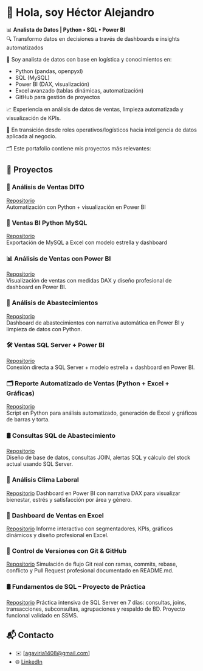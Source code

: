 # 👋 Hola, soy Héctor Alejandro

📊 **Analista de Datos | Python • SQL • Power BI**  
🔍 Transformo datos en decisiones a través de dashboards e insights automatizados

💼 Soy analista de datos con base en logística y conocimientos en:

- Python (pandas, openpyxl)
- SQL (MySQL)
- Power BI (DAX, visualización)
- Excel avanzado (tablas dinámicas, automatización)
- GitHub para gestión de proyectos

📈 Experiencia en análisis de datos de ventas, limpieza automatizada y visualización de KPIs.

🔄 En transición desde roles operativos/logísticos hacia inteligencia de datos aplicada al negocio.

🗂️ Este portafolio contiene mis proyectos más relevantes:



## 🚀 Proyectos

### 🔹 Análisis de Ventas DITO
[Repositorio](https://github.com/agaviria-analytics/analisis-ventas-DITO)  
Automatización con Python + visualización en Power BI

### 🔹 Ventas BI Python MySQL
[Repositorio](https://github.com/agaviria-analytics/ventas-bi-python-mysql)  
Exportación de MySQL a Excel con modelo estrella y dashboard

### 📊 Análisis de Ventas con Power BI
[Repositorio](https://github.com/agaviria-analytics/analisis-ventas-powerbi)  
Visualización de ventas con medidas DAX y diseño profesional de dashboard en Power BI.

### 🧃 Análisis de Abastecimientos  
[Repositorio](https://github.com/agaviria-analytics/analisis-abastecimientos)  
Dashboard de abastecimientos con narrativa automática en Power BI y limpieza de datos con Python.

### 🛠️ **Ventas SQL Server + Power BI**  
[Repositorio](https://github.com/agaviria-analytics/ventas_sqlserver_bi)  
Conexión directa a SQL Server + modelo estrella + dashboard en Power BI.

### 🗂️ **Reporte Automatizado de Ventas (Python + Excel + Gráficas)**  
[Repositorio](https://github.com/agaviria-analytics/ventas-automatizadas)  
Script en Python para análisis automatizado, generación de Excel y gráficos de barras y torta.

### 🛢️ **Consultas SQL de Abastecimiento**  
[Repositorio](https://github.com/agaviria-analytics/sql_consultas_join_abastecimiento)  
Diseño de base de datos, consultas JOIN, alertas SQL y cálculo del stock actual usando SQL Server.

### 🧘 **Análisis Clima Laboral**  
[Repositorio](https://github.com/agaviria-analytics/analisis_bienestar_empleados)
Dashboard en Power BI con narrativa DAX para visualizar bienestar, estrés y satisfacción por área y género.

### 📗 **Dashboard de Ventas en Excel**  
[Repositorio](https://github.com/agaviria-analytics/-Dashboard-de-Ventas-en-Excel)
Informe interactivo con segmentadores, KPIs, gráficos dinámicos y diseño profesional en Excel.

### 🐙 **Control de Versiones con Git & GitHub**
[Repositorio](https://github.com/agaviria-analytics/versionado-limpieza-datos-python)
Simulación de flujo Git real con ramas, commits, rebase, conflicto y Pull Request profesional documentado en README.md.

### 🛢️ **Fundamentos de SQL – Proyecto de Práctica**
[Repositorio](https://github.com/agaviria-analytics/sql-fundamentos-7dias)
Práctica intensiva de SQL Server en 7 días: consultas, joins, transacciones, subconsultas, agrupaciones y respaldo de BD. Proyecto funcional validado en SSMS.


## 📬 Contacto

- ✉️ [agaviria1408@gmail.com]
- 🌐 [LinkedIn](https://www.linkedin.com/in/h%C3%A9ctor-alejandro-gaviria-marin-43296265)
